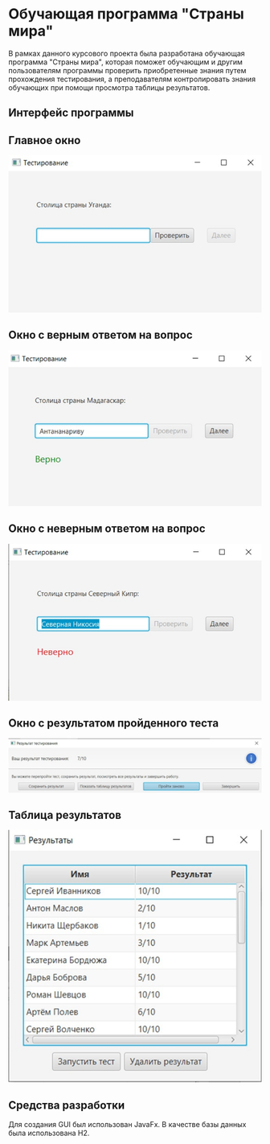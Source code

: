 # Обучающая программа "Страны мира"
В рамках данного курсового проекта была разработана обучающая программа "Страны мира", которая поможет обучающим и другим пользователям программы проверить приобретенные знания путем прохождения тестирования, а преподавателям контролировать знания обучающих при помощи просмотра таблицы результатов.

## Интерфейс программы
## Главное окно
![ГЛАВНОЕ ОКНО](1.jpg)

## Окно с верным ответом на вопрос
![ОКНО С ВЕРНЫМ ОТВЕТОМ НА ВОПРОС](2.jpg)

## Окно с неверным ответом на вопрос
![ОКНО С НЕВЕРНЫМ ОТВЕТОМ НА ВОПРОС](3.jpg)

## Окно с результатом пройденного теста
![ОКНО С РЕЗУЛЬТАТОМ ПРОЙДЕННОГО ТЕСТА](4.jpg)

## Таблица результатов
![ТАБЛИЦА РЕЗУЛЬТАТОВ](5.jpg)

## Средства разработки
Для создания GUI был использован JavaFx. В качестве базы данных была использована H2.
